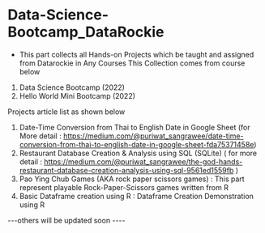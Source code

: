 # Data-Science-Bootcamp_DataRockie

- This part collects all Hands-on Projects which be taught and assigned from Datarockie in Any Courses
This Collection comes from course below
1. Data Science Bootcamp (2022)
2. Hello World Mini Bootcamp (2022)

Projects article list as shown below 
1. Date-Time Conversion from Thai to English Date in Google Sheet 
   (for More detail : https://medium.com/@puriwat_sangrawee/date-time-conversion-from-thai-to-english-date-in-google-sheet-fda75371458e)
2. Restaurant Database Creation & Analysis using SQL (SQLite)
  ( for more detail : https://medium.com/@puriwat_sangrawee/the-god-hands-restaurant-database-creation-analysis-using-sql-9561ed1559fb )
3. Pao Ying Chub Games (AKA rock paper scissors games)  : This part represent playable Rock-Paper-Scissors games written from R
4. Basic Dataframe creation using R :  Dataframe Creation Demonstration using R

---others will be updated soon ----
